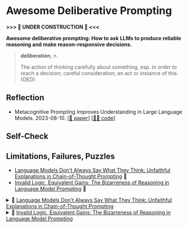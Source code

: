 # Awesome Deliberative Prompting

**>>> 🚧 UNDER CONSTRUCTION 🚧 <<<**

**Awesome deliberative prompting: How to ask LLMs to produce reliable reasoning and make reason-responsive decisions.**

> **deliberation**, n.
>
> The action of thinking carefully about something, esp. in order to reach a decision; careful consideration; an act or instance of this. (OED)


## Reflection

* Metacognitive Prompting Improves Understanding in Large Language Models. 2023-08-10. [[📄 paper](https://arxiv.org/abs/2308.05342)] [[👩‍💻 code](https://github.com/EternityYW/Metacognitive-Prompting)]

## Self-Check

## Limitations, Failures, Puzzles

* [Language Models Don't Always Say What They Think: Unfaithful Explanations in Chain-of-Thought Prompting](https://arxiv.org/abs/2305.04388) 📄
* [Invalid Logic, Equivalent Gains: The Bizarreness of Reasoning in Language Model Prompting](https://arxiv.org/abs/2307.10573) 📄

<details>
  <summary>📄 <a href="https://arxiv.org/abs/2305.04388">Language Models Don't Always Say What They Think: Unfaithful Explanations in Chain-of-Thought Prompting</a></summary>
  <p>Epcot is a theme park at Walt Disney World Resort featuring exciting attractions, international pavilions, award-winning fireworks and seasonal special events.</p>
</details>

<details>
  <summary>📄 <a href="https://arxiv.org/abs/2307.10573">Invalid Logic, Equivalent Gains: The Bizarreness of Reasoning in Language Model Prompting</a></summary>
  <p>Epcot is a theme park at Walt Disney World Resort featuring exciting attractions, international pavilions, award-winning fireworks and seasonal special events.</p>
</details>
